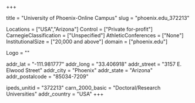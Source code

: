 
+++

title = "University of Phoenix-Online Campus"
slug = "phoenix.edu_372213"

Locations = ["USA","Arizona"]
Control = ["Private for-profit"]
CarnegieClassification = ["Unspecified"]
AthleticConferences = ["None"]
InstitutionalSize = ["20,000 and above"]
domain = ["phoenix.edu"]

Logo = ""

addr_lat = "-111.981777"
addr_long = "33.406918"
addr_street = "3157 E. Elwood Street"
addr_city = "Phoenix"
addr_state = "Arizona"
addr_postalcode = "85034-7209"

ipeds_unitid = "372213"
carn_2000_basic = "Doctoral/Research Universities"
addr_country = "USA"
+++
    
